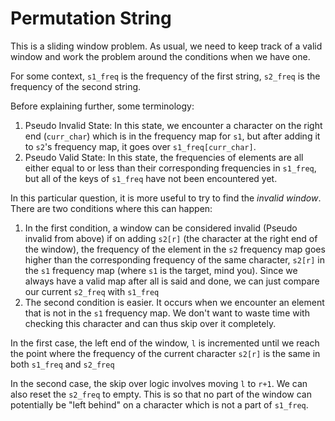# Permutation String

This is a sliding window problem. As usual, we need to keep track of a valid window and work the problem around the conditions when we have one.

For some context, `s1_freq` is the frequency of the first string, `s2_freq` is the frequency of the second string.

Before explaining further, some terminology:
1. Pseudo Invalid State: In this state, we encounter a character on the right end (`curr_char`) which is in the frequency map for `s1`, but after adding it to `s2`'s frequency map, it goes over `s1_freq[curr_char]`.
2. Pseudo Valid State: In this state, the frequencies of elements are all either equal to or less than their corresponding frequencies in `s1_freq`, but all of the keys of `s1_freq` have not been encountered yet.

In this particular question, it is more useful to try to find the *invalid window*. There are two conditions where this can happen:
1. In the first condition, a window can be considered invalid (Pseudo invalid from above) if on adding `s2[r]` (the character at the right end of the window), the frequency of the element in the `s2` frequency map goes higher than the corresponding frequency of the same character, `s2[r]` in the `s1` frequency map (where `s1` is the target, mind you). Since we always have a valid map after all is said and done, we can just compare our current `s2_freq` with `s1_freq`
2. The second condition is easier. It occurs when we encounter an element that is not in the `s1` frequency map. We don't want to waste time with checking this character and can thus skip over it completely.

In the first case, the left end of the window, `l` is incremented until we reach the point where the frequency of the current character `s2[r]` is the same in both `s1_freq` and `s2_freq`

In the second case, the skip over logic involves moving `l` to `r+1`. We can also reset the `s2_freq` to empty. This is so that no part of the window can potentially be "left behind" on a character which is not a part of `s1_freq`.

